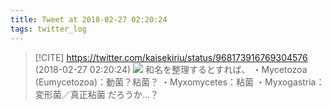 ```yaml
---
title: Tweet at 2018-02-27 02:20:24
tags: twitter_log
---
```


> [!CITE] https://twitter.com/kaisekiriu/status/968173916769304576 (2018-02-27 02:20:24)
> ![](https://twitter.com/kaisekiriu/status/968173916769304576)
> 和名を整理するとすれば、
> ・Mycetozoa (Eumycetozoa)：動菌？粘菌？
> ・Myxomycetes：粘菌
> ・Myxogastria：変形菌／真正粘菌
> だろうか…？
